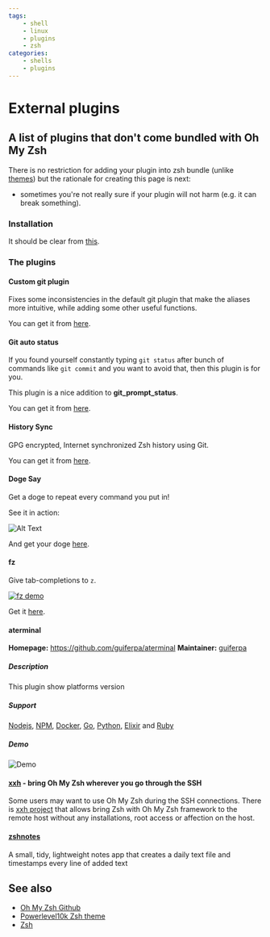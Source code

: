 ```yaml
---
tags:
    - shell
    - linux
    - plugins
    - zsh
categories:
    - shells
    - plugins
---
```


# External plugins

## A list of plugins that don't come bundled with Oh My Zsh

There is no restriction for adding your plugin into zsh bundle (unlike [themes](https://github.com/ohmyzsh/ohmyzsh/wiki/External-themes)) but the rationale for creating this page is next:

* sometimes you're not really sure if your plugin will not harm (e.g. it can break something).

### Installation

It should be clear from [this](https://github.com/ohmyzsh/ohmyzsh/wiki/Customization#overriding-and-adding-plugins).

### The plugins

#### Custom git plugin

Fixes some inconsistencies in the default git plugin that make the aliases more intuitive, while adding some other useful functions.

You can get it from [here](https://github.com/davidde/git).

#### Git auto status

If you found yourself constantly typing `git status` after bunch of commands like
`git commit` and you want to avoid that, then this plugin is for you.

This plugin is a nice addition to **git_prompt_status**.

You can get it from [here](https://gist.github.com/oshybystyi/475ee7768efc03727f21).

#### History Sync

GPG encrypted, Internet synchronized Zsh history using Git.

You can get it from [here](https://github.com/wulfgarpro/history-sync).

#### Doge Say

Get a doge to repeat every command you put in!

See it in action:

![Alt Text](https://raw.githubusercontent.com/txstc55/dogesay/master/dogesay.gif)

And get your doge [here](https://github.com/txstc55/dogesay/blob/master/dogesay.plugin.zsh).

#### fz

Give tab-completions to `z`.

[![fz demo](https://github.com/changyuheng/fz/raw/master/fz-demo.gif)](https://github.com/changyuheng/fz/blob/master/fz-demo.gif)

Get it [here](https://github.com/changyuheng/fz).

#### aterminal

**Homepage:** https://github.com/guiferpa/aterminal
**Maintainer:** [guiferpa](https://github.com/guiferpa)

##### Description

This plugin show platforms version

##### Support

[Nodejs](https://nodejs.org), [NPM](https://www.npmjs.com), [Docker](https://www.docker.com), [Go](https://golang.org), [Python](https://www.python.org), [Elixir](https://elixir-lang.org) and [Ruby](https://www.ruby-lang.org)

##### Demo

![Demo](https://raw.githubusercontent.com/guiferpa/aterminal/master/images/demo.gif)

#### [xxh](https://github.com/xxh/xxh) - bring Oh My Zsh wherever you go through the SSH

Some users may want to use Oh My Zsh during the SSH connections. There is [xxh project](https://github.com/xxh/xxh) that allows bring Zsh with Oh My Zsh framework to the remote host without any installations, root access or affection on the host.

#### [zshnotes](https://github.com/jameshgrn/zshnotes)

A small, tidy, lightweight notes app that creates a daily text file and timestamps every line of added text

## See also

- [Oh My Zsh Github](https://github.com/ohmyzsh/ohmyzsh)
- [Powerlevel10k Zsh theme](../powerlevel10k.md)
- [Zsh](../zsh.md)

